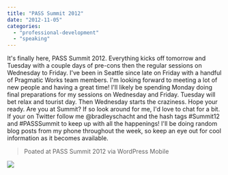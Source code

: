 ```yaml
---
title: "PASS Summit 2012"
date: "2012-11-05"
categories: 
  - "professional-development"
  - "speaking"
---
```


It's finally here, PASS Summit 2012. Everything kicks off tomorrow and Tuesday with a couple days of pre-cons then the regular sessions on Wednesday to Friday. I've been in Seattle since late on Friday with a handful of Pragmatic Works team members. I'm looking forward to meeting a lot of new people and having a great time! I'll likely be spending Monday doing final preparations for my sessions on Wednesday and Friday. Tuesday will bet relax and tourist day. Then Wednesday starts the craziness. Hope your ready. Are you at Summit? If so look around for me, I'd love to chat for a bit. If your on Twitter follow me @bradleyschacht and the hash tags #Summit12 and #PASSSummit to keep up with all the happenings! I'll be doing random blog posts from my phone throughout the week, so keep an eye out for cool information as it becomes available.

> Poated at PASS Summit 2012 via WordPress Mobile

![](https://images.bradleyschacht.com/wp-content/uploads/2012/11/20121104-230524.jpg)
